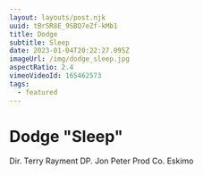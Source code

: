 ```yaml
---
layout: layouts/post.njk
uuid: tBrSR8E_9SBQ7eZf-kMb1
title: Dodge
subtitle: Sleep
date: 2023-01-04T20:22:27.095Z
imageUrl: /img/dodge_sleep.jpg
aspectRatio: 2.4
vimeoVideoId: 165462573
tags:
  - featured
---
```


# Dodge "Sleep"

Dir. Terry Rayment
DP. Jon Peter
Prod Co. Eskimo
